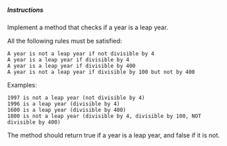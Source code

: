 ##### Instructions

Implement a method that checks if a year is a leap year.

All the following rules must be satisfied:

    A year is not a leap year if not divisible by 4
    A year is a leap year if divisible by 4
    A year is a leap year if divisible by 400
    A year is not a leap year if divisible by 100 but not by 400

Examples:

    1997 is not a leap year (not divisible by 4)
    1996 is a leap year (divisible by 4)
    1600 is a leap year (divisible by 400)
    1800 is not a leap year (divisible by 4, divisible by 100, NOT divisible by 400)

The method should return true if a year is a leap year, and false if it is not.
